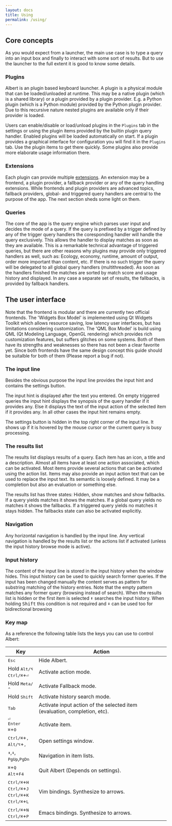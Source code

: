 ```yaml
---
layout: docs
title: Using
permalink: /using/
---
```



## Core concepts

As you would expect from a launcher, the main use case is to type a query into an input box and finally to interact with some sort of results. But to use the launcher to the full extent it is good to know some details.

### Plugins

Albert is an plugin based keyboard launcher. 
A plugin is a physical module that can be loaded/unloaded at runtime.
This may be a native plugin (which is a shared library) or a plugin provided by a plugin provider.
E.g. a Python plugin (which is a Python module) provided by the Python plugin provider.
Due to this recursive nature nested plugins are available only if their provider is loaded.

Users can enable/disable or load/unload plugins in the `Plugins` tab in the settings or using the plugin items provided by the builtin plugin query handler.
Enabled plugins will be loaded automatically on start.
If a plugin provides a graphical interface for configuration you will find it in the `Plugins` tab.
Use the plugin items to get there quickly.
Some plugins also provide more elaborate usage information there.

### Extensions

Each plugin can provide multiple [extensions](https://albertlauncher.github.io/reference/classalbert_1_1Extension.html).
An extension may be a frontend, a plugin provider, a fallback provider or any of the query handling extensions. 
While frontends and plugin providers are advanced topics, fallback providers, global- and triggered query handlers are central to the purpose of the app.
The next section sheds some light on them.

### Queries

The core of the app is the query engine which parses user input and decides the mode of a query.
If the query is prefixed by a trigger defined by any of the trigger query handlers the coresponding handler will handle the query exclusively.
This allows the handler to display matches as soon as they are available. 
This is a remarkable technical advantage of triggered queries, but there are other reasons why plugins may provide only triggered handlers as well, such as:
Ecology, economy, runtime, amount of output, order more important than content, etc.
If there is no such trigger the query will be delegated to all global query handlers (multithreaded).
As soon as the handlers finished the matches are sorted by match score and usage history and displayed.
In any case a separate set of results, the fallbacks, is provided by fallback handlers.

## The user interface

Note that the frontend is modular and there are currently two official frontends.
The 'Widgets Box Model' is implemented using Qt Widgets Toolkit which allows resource saving, low latency user interfaces, but has limitations considering customization.
The 'QML Box Model' is build using QML (Qt Modeling Language, OpenGL rendering) which provides rich customization features, but suffers glitches on some systems.
Both of them have its strengths and weaknesses so there has not been a clear favorite yet.
Since both frontends have the same design concept this guide should be suitalble for both of them (Please report a bug if not).

### The input line 

Besides the obvious purpose the input line provides the input hint and contains the settings button.

The input hint is displayed after the text you entered.
On empty triggered queries the input hint displays the synopsis of the query handler if it provides any.
Else it displays the text of the input action of the selected item if it provides any.
In all other cases the input hint remains empty.

The settings button is hidden in the top right corner of the input line. 
It shows up if it is hovered by the mouse cursor or the current query is busy processing.

### The results list

The results list displays results of a query. 
Each item has an icon, a title and a description. 
Almost all items have at least one action associated, which can be activated.
Most items provide several actions that can be activated using the action list.
Items may also provide an input action text that can be used to replace the input text. 
Its semantic is loosely defined. 
It may be a completion but also an evaluation or something else.

The results list has three states: Hidden, show matches and show fallbacks.
If a query yields matches it shows the matches.
If a global query yields no matches it shows the fallbacks.
If a triggered query yields no matches it stays hidden.
The fallbacks state can also be activated explicitly.

### Navigation

Any horizontal navigation is handled by the input line.
Any vertical navigation is handled by the results list or the actions list if activated (unless the input history browse mode is active).

### Input history

The content of the input line is stored in the input history when the window hides.
This input history can be used to quickly search former queries.
If the input has been changed manually the content serves as pattern for substring matching of the history entries.
Note that the empty pattern matches any former query (browsing instead of search).
When the results list is hidden or the first item is selected <kbd>⬆</kbd> searches the input history.
When holding <kbd>Shift</kbd> this condition is not required and <kbd>⬇</kbd> can be used too for bidirectional browsing 

### Key map

As a reference the following table lists the keys you can use to control Albert:

Key  | Action
------------- | -------------
<kbd>Esc</kbd> | Hide Albert.
Hold <kbd>Alt/⌥</kbd><br><kbd>Ctrl/⌘</kbd>+<kbd>⏎</kbd> | Activate action mode.
Hold <kbd>Meta/⌃</kbd> | Activate Fallback mode.
Hold <kbd>Shift</kbd> | Activate history search mode.
<kbd>Tab</kbd> | Activate input action of the selected item (evaluation, completion, etc).
<kbd>⏎</kbd><br><kbd>Enter</kbd><br><kbd>⌘</kbd>+<kbd>O</kbd> | Activate item.
<kbd>Ctrl/⌘</kbd>+<kbd>,</kbd><br><kbd>Alt/⌥</kbd>+<kbd>,</kbd>| Open settings window.
<kbd>⬆</kbd>,<kbd>⬇</kbd>,<br><kbd>PgUp</kbd>,<kbd>PgDn</kbd> | Navigation in item lists.
<kbd>⌘</kbd>+<kbd>Q</kbd><br><kbd>Alt</kbd>+<kbd>F4</kbd> | Quit Albert (Depends on settings).
<kbd>Ctrl/⌘</kbd>+<kbd>H</kbd><br><kbd>Ctrl/⌘</kbd>+<kbd>J</kbd><br><kbd>Ctrl/⌘</kbd>+<kbd>K</kbd><br><kbd>Ctrl/⌘</kbd>+<kbd>L</kbd> | Vim bindings. Synthesize to arrows.
<kbd>Ctrl/⌘</kbd>+<kbd>N</kbd><br><kbd>Ctrl/⌘</kbd>+<kbd>P</kbd> | Emacs bindings. Synthesize to arrows.
